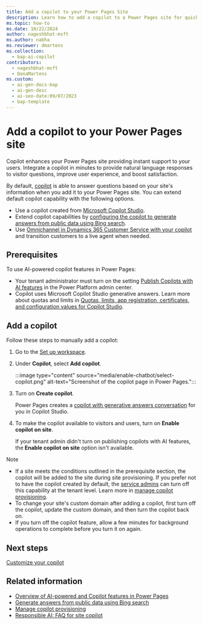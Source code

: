 ```yaml
---
title: Add a copilot to your Power Pages Site
description: Learn how to add a copilot to a Power Pages site for quicker customer support and an improved user experience.
ms.topic: how-to
ms.date: 10/22/2024
author: nageshbhat-msft
ms.author: nabha
ms.reviewer: dmartens
ms.collection: 
  - bap-ai-copilot
contributors:
  - nageshbhat-msft
  - DanaMartens
ms.custom:
  - ai-gen-docs-bap
  - ai-gen-desc
  - ai-seo-date:09/07/2023
  - bap-template
---
```


# Add a copilot to your Power Pages site

Copilot enhances your Power Pages site providing instant support to your users. Integrate a copilot in minutes to provide natural language responses to visitor questions, improve user experience, and boost satisfaction.

By default, [copilot](#add-a-copilot) is able to answer questions based on your site's information when you add it to your Power Pages site. You can extend default copilot capability with the following options.

- Use a copilot created from [Microsoft Copilot Studio](pva-bot-how-to.md).
- Extend copilot capabilities by [configuring the copilot to generate answers from public data using Bing search](force-bing-index.md).
- Use [Omnichannel in Dynamics 365 Customer Service with your copilot](../configure/omnichannel.md) and transition customers to a live agent when needed.

## Prerequisites

To use AI-powered copilot features in Power Pages:

- Your tenant administrator must turn on the setting [Publish Copilots with AI features](/microsoft-copilot-studio/security-and-governance) in the Power Platform admin center.
- Copilot uses Microsoft Copilot Studio generative answers. Learn more about quotas and limits in [Quotas, limits, app registration, certificates, and configuration values for Copilot Studio](/microsoft-copilot-studio/requirements-quotas).

## Add a copilot

Follow these steps to manually add a copilot:

1. Go to the [Set up workspace](../configure/setup-workspace.md).
1. Under **Copilot**, select **Add copilot**.

    :::image type="content" source="media/enable-chatbot/select-copilot.png" alt-text="Screenshot of the copilot page in Power Pages.":::

1. Turn on **Create copilot**.

    Power Pages creates a [copilot with generative answers conversation](/microsoft-copilot-studio/nlu-boost-conversations) for you in Copilot Studio.

1. To make the copilot available to visitors and users, turn on **Enable copilot on site**.

    If your tenant admin didn't turn on publishing copilots with AI features, the **Enable copilot on site** option isn't available.

> [!NOTE]
> - If a site meets the conditions outlined in the prerequisite section, the copilot will be added to the site during site provisioning. If you prefer not to have the copilot created by default, the [service admins](/power-platform/admin/use-service-admin-role-manage-tenant) can turn off this capability at the tenant level. Learn more in [manage copilot provisioning](/power-pages/getting-started/manage-copilot-provisioning).  
> - To change your site's custom domain after adding a copilot, first turn off the copilot, update the custom domain, and then turn the copilot back on.
> - If you turn off the copilot feature, allow a few minutes for background operations to complete before you turn it on again.

## Next steps

[Customize your copilot](../getting-started/customize-your-copilot.md)

## Related information

- [Overview of AI-powered and Copilot features in Power Pages](../configure/ai-copilot-overview.md)
- [Generate answers from public data using Bing search](../getting-started/force-bing-index.md)
- [Manage copilot provisioning](../getting-started/manage-copilot-provisioning.md)
- [Responsible AI: FAQ for site copilot](../faqs-chatbot.md)
